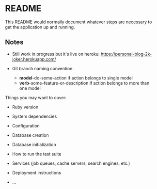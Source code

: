 # README

This README would normally document whatever steps are necessary to get the
application up and running.

## Notes
* Still work in progress but it's live on heroku: https://personal-blog-2k-joker.herokuapp.com/

* Git branch naming convention:

  * **model**-do-some-action if action belongs to single model
  * **verb**-some-feature-or-description if action belongs to more than one model

Things you may want to cover:

* Ruby version

* System dependencies

* Configuration

* Database creation

* Database initialization

* How to run the test suite

* Services (job queues, cache servers, search engines, etc.)

* Deployment instructions

* ...
